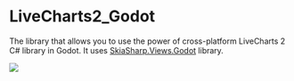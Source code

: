 # LiveCharts2_Godot

The library that allows you to use the power of cross-platform LiveCharts 2 C# library in Godot.
It uses [SkiaSharp.Views.Godot](https://github.com/Ilnazz/SkiaSharp.Views.Godot) library.

![](https://github.com/Ilnazz/LiveCharts2_Godot/blob/master/Example.gif)
